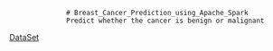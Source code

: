                   # Breast_Cancer_Prediction_using_Apache_Spark
                  Predict whether the cancer is benign or malignant

[DataSet](https://archive.ics.uci.edu/ml/datasets/Breast+Cancer+Wisconsin+(Diagnostic))
